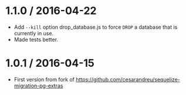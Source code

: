1.1.0 / 2016-04-22
==================

* Add `--kill` option drop_database.js to force `DROP` a database that is currently in use.
* Made tests better.

1.0.1 / 2016-04-15
==================

* First version from fork of https://github.com/cesarandreu/sequelize-migration-pg-extras
